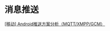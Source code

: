 # 消息推送

[[移动] Android推送方案分析（MQTT/XMPP/GCM）](https://blog.csdn.net/shagoo/article/details/7899466?utm_source=app)